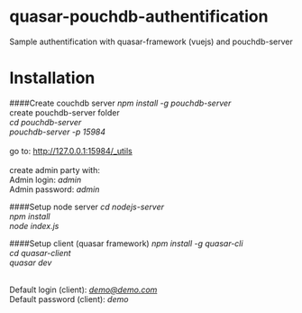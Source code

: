 # quasar-pouchdb-authentification
Sample authentification with quasar-framework (vuejs) and pouchdb-server

# Installation

####Create couchdb server
<i>npm install -g pouchdb-server</i><br>
create pouchdb-server folder<br>
<i>cd pouchdb-server</i><br>
<i>pouchdb-server -p 15984</i><br><br>
go to:  http://127.0.0.1:15984/_utils<br>
<br>
create admin party with: <br>
Admin login: <i>admin</i> <br>
Admin password: <i>admin</i> 

####Setup node server
<i>cd nodejs-server</i><br>
<i>npm install</i><br>
<i>node index.js</i><br>

####Setup client (quasar framework)
<i>npm install -g quasar-cli</i><br>
<i>cd  quasar-client</i><br>
<i>quasar dev</i><br><br>

Default login (client): <i>demo@demo.com</i> <br>
Default password (client): <i>demo</i> <br>




